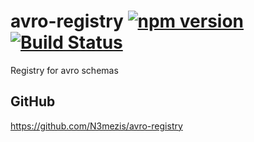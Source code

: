 # avro-registry [![npm version](https://badge.fury.io/js/avro-registry.svg)](https://badge.fury.io/js/avro-registry) [![Build Status](https://travis-ci.org/N3mezis/avroRegistry.svg?branch=master)](https://travis-ci.org/N3mezis/avroRegistry)
Registry for avro schemas


## GitHub

https://github.com/N3mezis/avro-registry